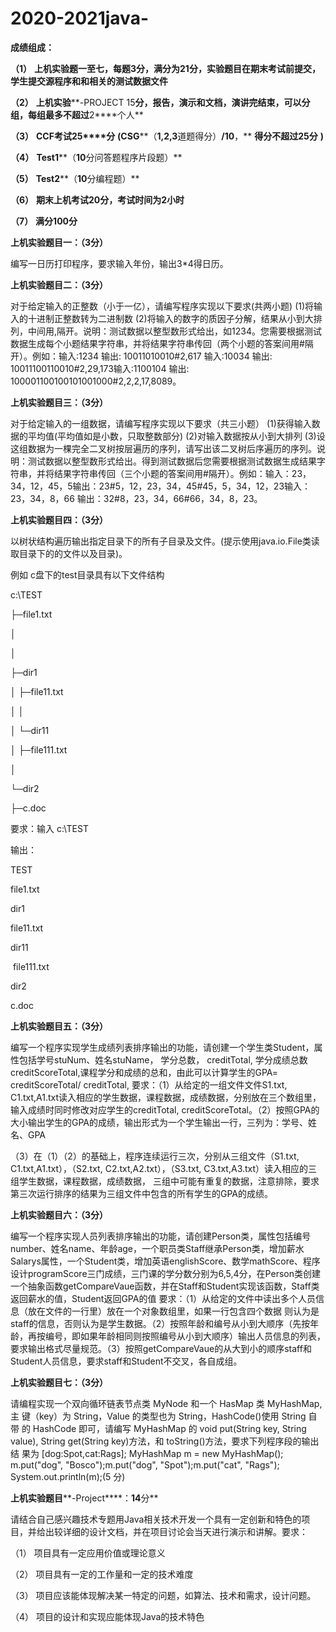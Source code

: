 # 2020-2021java-

**成绩组成：**

**（1）** **上机实验题一至七，每题****3****分，满分为****21****分，实验题目在期末考试前提交，学生提交源程序和和相关的测试数据文件**

**（2）** **上机实验****-PROJECT 15****分，报告，演示和文档，演讲完结束，可以分组，每组最多不超过****2****个人**

**（3）** **CCF****考试****25****分** **(CSG****（****1,2,3****道题得分）****/10****，** **得分不超过****25****分** **)** 

**（4）** **Test1****（****10****分问答题程序片段题）**

**（5）** **Test2****（****10****分编程题）**

**（6）** **期末上机考试****20****分，考试时间为****2****小时**

**（7）** **满分****100****分**

**上机实验题目一：（****3****分）**

编写一日历打印程序，要求输入年份，输出3*4得日历。

**上机实验题目二：（****3****分）**

对于给定输入的正整数（小于一亿），请编写程序实现以下要求(共两小题) (1)将输入的十进制正整数转为二进制数 (2)将输入的数字的质因子分解，结果从小到大排列，中间用,隔开。说明：测试数据以整型数形式给出，如1234。您需要根据测试数据生成每个小题结果字符串，并将结果字符串传回（两个小题的答案间用#隔开）。例如：输入:1234 输出: 10011010010#2,617 输入:10034 输出: 10011100110010#2,29,173输入:1100104 输出: 100001100100101001000#2,2,2,17,8089。

**上机实验题目三：（****3****分）**

对于给定输入的一组数据，请编写程序实现以下要求（共三小题） (1)获得输入数据的平均值(平均值如是小数，只取整数部分) (2)对输入数据按从小到大排列 (3)设这组数据为一棵完全二叉树按层遍历的序列，请写出该二叉树后序遍历的序列。说明：测试数据以整型数形式给出。得到测试数据后您需要根据测试数据生成结果字符串，并将结果字符串传回（三个小题的答案间用#隔开）。例如：输入：23，34，12，45，5输出：23#5，12，23，34，45#45，5，34，12，23输入：23，34，8，66 输出：32#8，23，34，66#66，34，8，23。

**上机实验题目四：（****3****分）**

以树状结构遍历输出指定目录下的所有子目录及文件。(提示使用java.io.File类读取目录下的的文件以及目录)。

例如 c盘下的test目录具有以下文件结构

c:\TEST

├─file1.txt

│ 

│ 

├─dir1

│ ├─file11.txt

│ │ 

│ └─dir11

│    ├─file111.txt

│     

└─dir2

├─c.doc

要求：输入 c:\TEST

输出：

<d>TEST

  <f>file1.txt  

  <d>dir1

   <f>file11.txt 

   <d>dir11

​     <f>file111.txt

  <d>dir2

   <f>c.doc

 

**上机实验题目五：（****3****分）**

编写一个程序实现学生成绩列表排序输出的功能，请创建一个学生类Student，属性包括学号stuNum、姓名stuName， 学分总数， creditTotal, 学分成绩总数 creditScoreTotal,课程学分和成绩的总和，由此可以计算学生的GPA= creditScoreTotal/ creditTotal, 要求：（1）从给定的一组文件文件S1.txt, C1.txt,A1.txt读入相应的学生数据，课程数据，成绩数据，分别放在三个数组里，输入成绩时同时修改对应学生的creditTotal, creditScoreTotal。（2）按照GPA的大小输出学生的GPA的成绩，输出形式为一个学生输出一行，三列为：学号、姓名、GPA

（3）在（1）（2）的基础上，程序连续运行三次，分别从三组文件（S1.txt, C1.txt,A1.txt），（S2.txt, C2.txt,A2.txt），（S3.txt, C3.txt,A3.txt）读入相应的三组学生数据，课程数据，成绩数据， 三组中可能有重复的数据，注意排除，要求第三次运行排序的结果为三组文件中包含的所有学生的GPA的成绩。

**上机实验题目六：（****3****分）**

编写一个程序实现人员列表排序输出的功能，请创建Person类，属性包括编号number、姓名name、年龄age，一个职员类Staff继承Person类，增加薪水Salarys属性，一个Student类，增加英语englishScore、数学mathScore、程序设计programScore三门成绩，三门课的学分数分别为6,5,4分，在Person类创建一个抽象函数getCompareVaue函数，并在Staff和Student实现该函数，Staff类返回薪水的值，Student返回GPA的值 要求：（1）从给定的文件中读出多个人员信息（放在文件的一行里）放在一个对象数组里，如果一行包含四个数据 则认为是 staff的信息，否则认为是学生数据。（2）按照年龄和编号从小到大顺序（先按年龄，再按编号，即如果年龄相同则按照编号从小到大顺序）输出人员信息的列表，要求输出格式尽量规范。（3）按照getCompareVaue的从大到小的顺序staff和Student人员信息，要求staff和Student不交叉，各自成组。

**上机实验题目七：（****3****分）**

请编程实现一个双向循环链表节点类 MyNode 和一个 HasMap 类 MyHashMap,主 键（key）为 String，Value 的类型也为 String，HashCode()使用 String 自带 的 HashCode 即可，请编写 MyHashMap 的 void put(String key, String value), String get(String key)方法，和 toString()方法，要求下列程序段的输出结 果为 [dog:Spot,cat:Rags]; MyHashMap m = new MyHashMap(); m.put("dog", "Bosco");m.put("dog", "Spot");m.put("cat", "Rags"); System.out.println(m);(5 分)

**上机实验题目****-Project****：****14****分**

请结合自己感兴趣技术专题用Java相关技术开发一个具有一定创新和特色的项目，并给出较详细的设计文档，并在项目讨论会当天进行演示和讲解。要求：

（1）  项目具有一定应用价值或理论意义

（2）  项目具有一定的工作量和一定的技术难度

（3）  项目应该能体现解决某一特定的问题，如算法、技术和需求，设计问题。

（4）  项目的设计和实现应能体现Java的技术特色

 